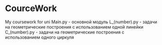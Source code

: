 # CourceWork
My coursework for uni
Main.py - основной модуль
L_(number).py - задачи на геометрические построения с использованием одной линейки
C_(number).py - задачи на геометрические построения с использованием одного циркуля
